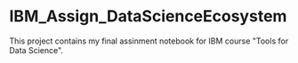 # IBM_Assign_DataScienceEcosystem
This project contains my final assinment notebook for IBM course "Tools for Data Science".
